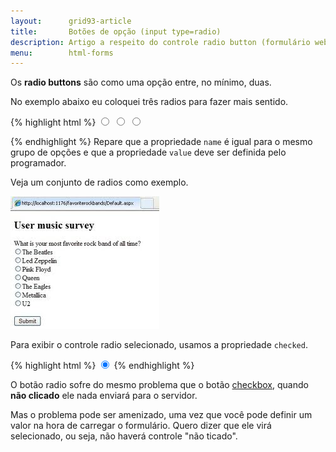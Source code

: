 ```yaml
---
layout:      grid93-article
title:       Botões de opção (input type=radio)
description: Artigo a respeito do controle radio button (formulário web) - HTML e CSS
menu:        html-forms
---
```


Os __radio buttons__ são como uma opção entre, no mínimo, duas.

No exemplo abaixo eu coloquei três radios para fazer mais sentido.

{% highlight html %}
<input type="radio" name="band-rock" value="beatles"/>
<input type="radio" name="band-rock" value="led-zeppelin"/>
<input type="radio" name="band-rock" value="pink-floyd"/>

{% endhighlight %}
Repare que a propriedade `name` é igual para o mesmo grupo de opções e que a propriedade `value` deve ser definida pelo
programador.

Veja um conjunto de radios como exemplo.

![Ilustração de um campo radio button](input-radio.jpg "Ilustração de um campo radio button")

Para exibir o controle radio selecionado, usamos a propriedade `checked`.

{% highlight html %}
<input type="radio" name="company" checked="checked"/>
{% endhighlight %}

O botão radio sofre do mesmo problema que o botão [checkbox](../checkbox), quando __não clicado__ ele nada enviará para o servidor.

Mas o problema pode ser amenizado, uma vez que você pode definir um valor na hora de carregar o formulário. Quero dizer que
ele virá selecionado, ou seja, não haverá controle "não ticado".